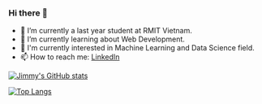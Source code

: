 

<!--
**jimmy-nhk/jimmy-nhk** is a ✨ _special_ ✨ repository because its `README.md` (this file) appears on your GitHub profile.

Here are some ideas to get you started:

- 🔭 I’m currently working on ...
- 🌱 I’m currently learning ...
- 👯 I’m looking to collaborate on ...
- 🤔 I’m looking for help with ...
- 💬 Ask me about ...
- 📫 How to reach me: ...
- 😄 Pronouns: ...
- ⚡ Fun fact: ...
-->

### Hi there 👋

- 🔭 I’m currently a last year student at RMIT Vietnam.
- 🌱 I’m currently learning about Web Development.
- 🤔 I'm currently interested in Machine Learning and Data Science field.
- 📫 How to reach me: [LinkedIn](https://www.linkedin.com/in/hoangkhangn/)

[![Jimmy's GitHub stats](https://github-readme-stats.vercel.app/api?username=jimmy-nhk&include_all_commits=true&show_icons=true&custom_title=GitHub+Stats&bg_color=30,0b525b,144552,1b3a4b,212f45&title_color=fff&text_color=fff&icon_color=fff)](https://github.com/jimmy-nhk)


[![Top Langs](https://github-readme-stats.vercel.app/api/top-langs/?username=jimmy-nhk&layout=compact&show_icons=true&bg_color=30,0b525b,144552,1b3a4b,212f45&title_color=fff&text_color=fff&icon_color=fff)](https://github.com/jimmy-nhk)

